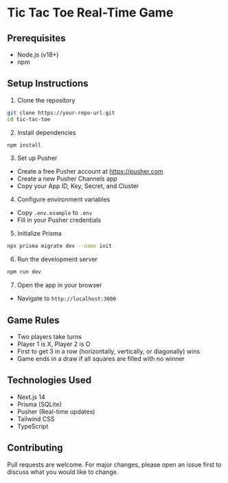 # Tic Tac Toe Real-Time Game

## Prerequisites

- Node.js (v18+)
- npm

## Setup Instructions

1. Clone the repository

```bash
git clone https://your-repo-url.git
cd tic-tac-toe
```

2. Install dependencies

```bash
npm install
```

3. Set up Pusher

- Create a free Pusher account at https://pusher.com
- Create a new Pusher Channels app
- Copy your App ID, Key, Secret, and Cluster

4. Configure environment variables

- Copy `.env.example` to `.env`
- Fill in your Pusher credentials

5. Initialize Prisma

```bash
npx prisma migrate dev --name init
```

6. Run the development server

```bash
npm run dev
```

7. Open the app in your browser

- Navigate to `http://localhost:3000`

## Game Rules

- Two players take turns
- Player 1 is X, Player 2 is O
- First to get 3 in a row (horizontally, vertically, or diagonally) wins
- Game ends in a draw if all squares are filled with no winner

## Technologies Used

- Next.js 14
- Prisma (SQLite)
- Pusher (Real-time updates)
- Tailwind CSS
- TypeScript

## Contributing

Pull requests are welcome. For major changes, please open an issue first to discuss what you would like to change.
